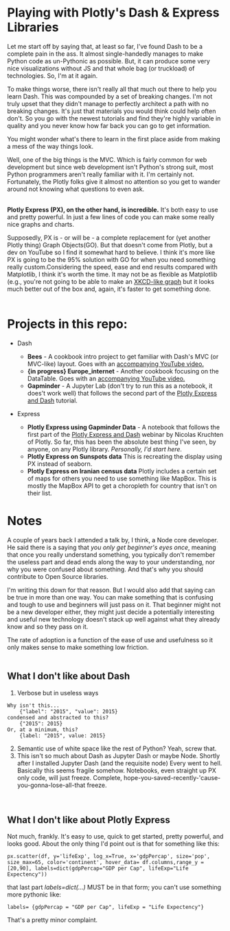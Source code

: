 # Playing with Plotly's Dash & Express Libraries

Let me start off by saying that, at least so far, I've found Dash to be a complete pain in the ass. It almost single-handedly manages to make Python code as un-Pythonic as possible. But, it can produce some very nice visualizations without JS and that whole bag (or truckload) of technologies. So, I'm at it again.

To make things worse, there isn't really all that much out there to help you learn Dash. This was compounded by a set of breaking changes. I'm not truly upset that they didn't manage to perfectly architect a path with no breaking changes. It's just that materials you would think could help often don't. So you go with the newest tutorials and find they're highly variable in quality and you never know how far back you can go to get information.

You might wonder what's there to learn in the first place aside from making a mess of the way things look.

Well, one of the big things is the MVC. Which is fairly common for web development but since web development isn't Python's strong suit, most Python programmers aren't really familiar with it. I'm certainly not. Fortunately, the Plotly folks give it almost no attention so you get to wander around not knowing what questions to even ask.
<br> <br>

**Plotly Express (PX), on the other hand, is incredible.** It's both easy to use and pretty powerful. In just a few lines of code you can make some really nice graphs and charts.

Supposedly, PX is - or will be - a complete replacement for (yet another Plotly thing) Graph Objects(GO). But that doesn't come from Plotly, but a dev on YouTube so I find it somewhat hard to believe. I think it's more like PX is going to be the 95% solution with GO for when you need something really custom.Considering the speed, ease and end results compared with Matplotlib, I think it's worth the time. It may not be as flexible as Matplotlib (e.g., you're not going to be able to make an [XKCD-like graph](https://matplotlib.org/stable/gallery/showcase/xkcd.html#sphx-glr-gallery-showcase-xkcd-py) but it looks much better out of the box and, again, it's faster to get something done.
<br> <br>
# Projects in this repo:
 - Dash <br>
   - **Bees** - A cookbook intro project to get familiar with Dash's MVC (or MVC-like) layout. Goes with an [accompanying YouTube video.](https://www.youtube.com/watch?v=hSPmj7mK6ng&t=382s)
   - **{in progress} Europe_internet** - Another cookbook focusing on the DataTable. Goes with an [accompanying YouTube video.](https://www.youtube.com/watch?v=USTqY4gH_VM)
   - **Gapminder** - A Jupyter Lab (don't try to run this as a notebook, it does't work well) that follows the second part of the [Plotly Express and Dash](https://www.youtube.com/watch?v=DIk-y41djCQ) tutorial.
 
  - Express <br>
    - **Plotly Express using Gapminder Data** - A notebook that follows the first part of the [Plotly Express and Dash](https://www.youtube.com/watch?v=DIk-y41djCQ) webinar by Nicolas Kruchten of Plotly. So far, this has been the absolute best thing I've seen, by anyone, on any Plotly library. *Personally, I'd start here.*<br>
    - **Plotly Express on Sunspots data**
    This is recreating the display using PX instead of seaborn.
    - **Plotly Express on Iranian census data** Plotly includes a certain set of maps for others you need to use something like MapBox. This is mostly the MapBox API to get a choropleth for country that isn't on their list.

# Notes

A couple of years back I attended a talk by, I think, a Node core developer. He said there is a saying that *you only get beginner's eyes once*, meaning that once you really understand something, you typically don't remember the useless part and dead ends along the way to your understanding, nor why you were confused about something. And that's why you should contribute to Open Source libraries.

I'm writing this down for that reason. But I would also add that saying can be true in more than one way. You can make something that is confusing and tough to use and beginners will just pass on it. That beginner might not be a new developer either, they might just decide a potentially interesting and useful new technology doesn't stack up well against what they already know and so they pass on it.

The rate of adoption is a function of the ease of use and usefulness so it only makes sense to make something low friction.<br><br>

## What I don't like about Dash
  1. Verbose but in useless ways

    Why isn't this...
        {"label": "2015", "value": 2015}
    condensed and abstracted to this?
        {"2015": 2015}
    Or, at a minimum, this?
        {label: "2015", value: 2015}
  2. Semantic use of white space like the rest of Python? Yeah, screw that.
  3. This isn't so much about Dash as Jupyter Dash or maybe Node. Shortly after I installed Jupyter Dash (and the requisite node) Every went to hell. Basically this seems fragile somehow. Notebooks, even straight up PX only code, will just freeze. Complete, hope-you-saved-recently-'cause-you-gonna-lose-all-that freeze.

<br>

## What I don't like about Plotly Express
Not much, frankly. It's easy to use, quick to get started, pretty powerful, and looks good. About the only thing I'd point out is that for something like this:

    px.scatter(df, y='lifeExp', log_x=True, x='gdpPercap', size='pop', size_max=65, color='continent', hover_data= df.columns,range_y = [20,90], labels=dict(gdpPercap="GDP per Cap", lifeExp="Life Expectency"))

that last part *labels=dict(...)*  MUST be in that form; you can't use something more pythonic like:
    
    labels= {gdpPercap = "GDP per Cap", lifeExp = "Life Expectency"}

That's a pretty minor complaint.
   
